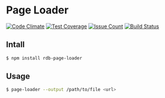 # Page Loader
[![Code Climate](https://codeclimate.com/github/ReDBrother/project-lvl3-s71/badges/gpa.svg)](https://codeclimate.com/github/ReDBrother/project-lvl3-s71) [![Test Coverage](https://codeclimate.com/github/ReDBrother/project-lvl3-s71/badges/coverage.svg)](https://codeclimate.com/github/ReDBrother/project-lvl3-s71/coverage) [![Issue Count](https://codeclimate.com/github/ReDBrother/project-lvl3-s71/badges/issue_count.svg)](https://codeclimate.com/github/ReDBrother/project-lvl3-s71) [![Build Status](https://travis-ci.org/ReDBrother/project-lvl3-s71.svg?branch=master)](https://travis-ci.org/ReDBrother/project-lvl3-s71)

## Intall
```sh
$ npm install rdb-page-loader
```

## Usage
```sh
$ page-loader --output /path/to/file <url>
```
